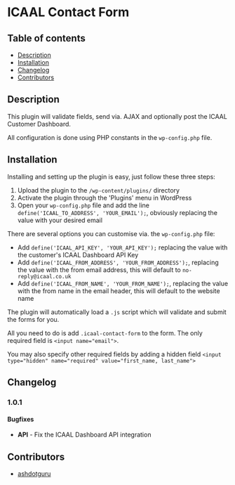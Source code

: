 # ICAAL Contact Form

## Table of contents

* [Description](#description)
* [Installation](#installation)
* [Changelog](#changelog)
* [Contributors](#contributors)

## Description

This plugin will validate fields, send via. AJAX and optionally post the ICAAL Customer Dashboard.

All configuration is done using PHP constants in the `wp-config.php` file.

## Installation

Installing and setting up the plugin is easy, just follow these three steps:

1. Upload the plugin to the `/wp-content/plugins/` directory
2. Activate the plugin through the 'Plugins' menu in WordPress
3. Open your `wp-config.php` file and add the line `define('ICAAL_TO_ADDRESS', 'YOUR_EMAIL');`, obviously replacing the value with your desired email

There are several options you can customise via. the `wp-config.php` file:

* Add `define('ICAAL_API_KEY', 'YOUR_API_KEY');` replacing the value with the customer's ICAAL Dashboard API Key
* Add `define('ICAAL_FROM_ADDRESS', 'YOUR_FROM_ADDRESS');`, replacing the value with the from email address, this will default to `no-reply@icaal.co.uk`
* Add `define('ICAAL_FROM_NAME', 'YOUR_FROM_NAME');`, replacing the value with the from name in the email header, this will default to the website name

The plugin will automatically load a `.js` script which will validate and submit the forms for you.

All you need to do is add `.icaal-contact-form` to the form. The only required field is `<input name="email">`.

You may also specify other required fields by adding a hidden field `<input type="hidden" name="required" value="first_name, last_name">`

## Changelog

### 1.0.1

#### Bugfixes
* **API** - Fix the ICAAL Dashboard API integration

## Contributors

* [ashdotguru](https://github.com/ashdotguru)
